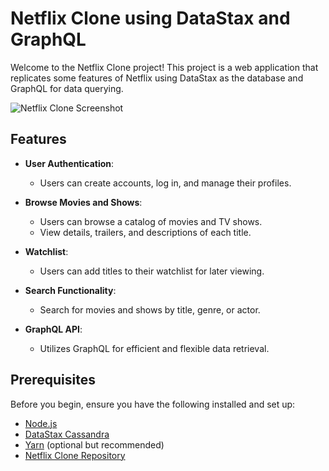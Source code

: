 # Netflix Clone using DataStax and GraphQL

Welcome to the Netflix Clone project! This project is a web application that replicates some features of Netflix using DataStax as the database and GraphQL for data querying.

![Netflix Clone Screenshot](screenshot.png)



## Features

- **User Authentication**:
  - Users can create accounts, log in, and manage their profiles.

- **Browse Movies and Shows**:
  - Users can browse a catalog of movies and TV shows.
  - View details, trailers, and descriptions of each title.

- **Watchlist**:
  - Users can add titles to their watchlist for later viewing.

- **Search Functionality**:
  - Search for movies and shows by title, genre, or actor.

- **GraphQL API**:
  - Utilizes GraphQL for efficient and flexible data retrieval.

## Prerequisites

Before you begin, ensure you have the following installed and set up:

- [Node.js](https://nodejs.org/)
- [DataStax Cassandra](https://cassandra.apache.org/)
- [Yarn](https://yarnpkg.com/) (optional but recommended)
- [Netflix Clone Repository](https://github.com/yourusername/netflix-clone)
